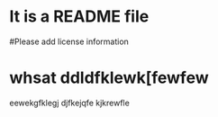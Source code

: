 # It is a README file
#Please add license information
# whsat ddldfklewk[fewfew
eewekgfklegj
djfkejqfe
kjkrewfle

